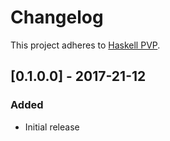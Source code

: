# Changelog

This project adheres to [Haskell PVP](https://pvp.haskell.org/).

## [0.1.0.0] - 2017-21-12
### Added
- Initial release
